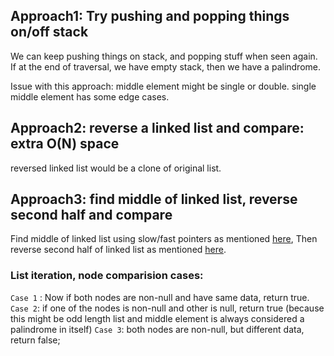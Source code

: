 

## Approach1: Try pushing and popping things on/off stack

We can keep pushing things on stack, and popping stuff when seen again.
If at the end of traversal, we have empty stack, then we have a palindrome.

Issue with this approach: middle element might be single or double.
single middle element has some edge cases.

## Approach2: reverse a linked list and compare: extra O(N) space

reversed linked list would be a clone of original list.

## Approach3: find middle of linked list, reverse second half and compare

Find middle of linked list using slow/fast pointers as mentioned [here](FindMiddleOfALinkedList.md),
Then reverse second half of linked list as mentioned [here](ReverseLinkedList.md).

### List iteration, node comparision cases:

`Case 1` : Now if both nodes are non-null and have same data, return true.
`Case 2`: if one of the nodes is non-null and other is null, return true (because this might be odd length list and middle element is always considered a palindrome in itself)
`Case 3`: both nodes are non-null, but different data, return false;
